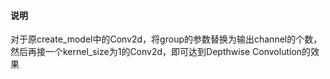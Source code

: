 #### 说明
对于原create_model中的Conv2d，将group的参数替换为输出channel的个数，然后再接一个kernel_size为1的Conv2d，即可达到Depthwise Convolution的效果
